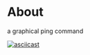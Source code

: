 # About

a graphical ping command

[![asciicast](https://asciinema.org/a/980pvrlwvnzgo4jcrjaexka4m.png)](https://asciinema.org/a/980pvrlwvnzgo4jcrjaexka4m)
